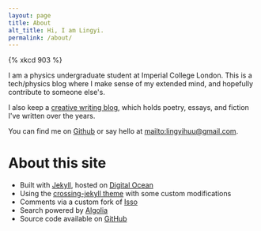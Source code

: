 ```yaml
---
layout: page
title: About
alt_title: Hi, I am Lingyi. 
permalink: /about/
---
```


{% xkcd 903 %}

I am a physics undergraduate student at Imperial College London. This is a tech/physics blog where I make sense of my extended mind, and hopefully contribute to someone else's. 

I also keep a [creative writing blog](https://writing.theconfused.me), which holds poetry, essays, and fiction I've written over the years. 

You can find me on [Github](https://github.com/lingxz/) or say hello at <mailto:lingyihuu@gmail.com>.

# About this site

- Built with [Jekyll](https://jekyllrb.com/), hosted on [Digital Ocean](https://www.digitalocean.com/)
- Using the [crossing-jekyll theme](https://github.com/barepants/crossing-jekyll) with some custom modifications
- Comments via a custom fork of [Isso](https://posativ.org/isso/)
- Search powered by [Algolia](https://www.algolia.com/)
- Source code available on [GitHub](https://github.com/lingxz/lingxz.github.io) 